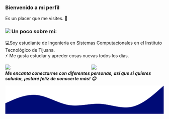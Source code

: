 ### Bienvenido a mi perfil
Es un placer que me visites. 👋

### <img src="https://media.giphy.com/media/VgCDAzcKvsR6OM0uWg/giphy.gif" width="50"> Un poco sobre mi:
💻Soy estudiante de Ingeníeria en Sistemas Computacionales en el Instituto Tecnológico de Tijuana.  
⚡ Me gusta estudiar y apreder cosas nuevas todos los dias.


 <img align='right' src="https://media.giphy.com/media/M9gbBd9nbDrOTu1Mqx/giphy.gif" width="230">
 
 

<img src="https://media.giphy.com/media/LnQjpWaON8nhr21vNW/giphy.gif" width="60"> <em><b>  
 Me encanta conectarme con diferentes personas, así que si quieres saludar,  <b>¡estaré feliz de conocerte más! </b> 😊</em>


![bottom.png](https://raw.githubusercontent.com/iCharlesZ/FigureBed/master/img/readme-bottom.png)

